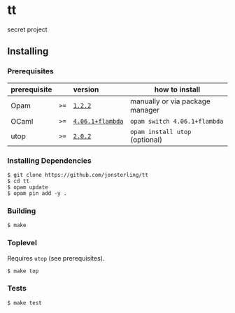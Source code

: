 # tt

secret project

## Installing

### Prerequisites

| prerequisite |      | version                                                                | how to install                  |
| ------------ | ---- | :--------------------------------------------------------------------- | ------------------------------- |
| Opam         | `>=` | [`1.2.2`](https://github.com/ocaml/opam/releases/tag/1.2.2)            | manually or via package manager |
| OCaml        | `>=` | [`4.06.1+flambda`](https://github.com/ocaml/ocaml/releases/tag/4.06.1) | `opam switch 4.06.1+flambda`    |
| utop         | `>=` | [`2.0.2`](https://github.com/diml/utop/releases/tag/2.0.2)             | `opam install utop` (optional)  |

### Installing Dependencies

```
$ git clone https://github.com/jonsterling/tt
$ cd tt
$ opam update
$ opam pin add -y .
```

### Building

```
$ make
```

### Toplevel

Requires `utop` (see prerequisites).

```
$ make top
```

### Tests

```
$ make test
```
